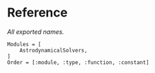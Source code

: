 # Reference

_All exported names._

```@autodocs
Modules = [
    AstrodynamicalSolvers,
]
Order = [:module, :type, :function, :constant]
```